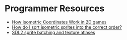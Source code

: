 # Programmer Resources
- [How Isometric Coordinates Work in 2D games](https://www.youtube.com/watch?v=04oQ2jOUjkU)
- [How do I sort isometric sprites into the correct order?](https://gamedev.stackexchange.com/questions/8151/how-do-i-sort-isometric-sprites-into-the-correct-order)
- [SDL2 sprite batching and texture atlases](https://gamedev.stackexchange.com/questions/70876/sdl2-sprite-batching-and-texture-atlases)
